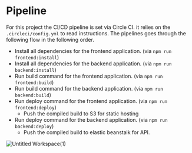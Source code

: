 # Pipeline

For this project the CI/CD pipeline is set via Circle CI. it relies on the `.circleci/config.yml` to read instructions.
The pipelines goes through the following flow in the following order.

- Install all dependencies for the frontend application. (via `npm run frontend:install`)
- Install all dependencies for the backend application. (via `npm run backend:install`)
- Run build command for the frontend application. (via `npm run frontend:build`)
- Run build command for the backend application. (via `npm run backend:build`)
- Run deploy command for the frontend application. (via `npm run frontend:deploy`)
  - Push the compiled build to S3 for static hosting
- Run deploy command for the backend application. (via `npm run backend:deploy`)
  - Push the compiled build to elastic beanstalk for API.

![Untitled Workspace(1)](https://user-images.githubusercontent.com/11636916/165164092-160f1b3f-2d19-4b9e-9c9e-6a6db5dda369.jpg)
